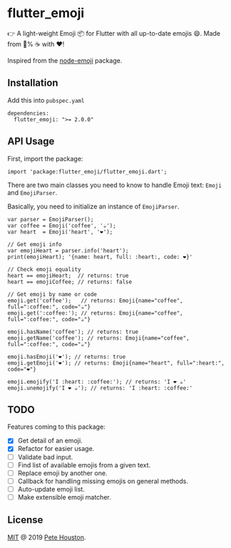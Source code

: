 # flutter_emoji

👉 A light-weight Emoji 📦 for Flutter with all up-to-date emojis 😄. Made from 💯% ☕ with ❤️!

Inspired from the [node-emoji](https://github.com/omnidan/node-emoji) package.

## Installation

Add this into `pubspec.yaml`

```
dependencies:
  flutter_emoji: ">= 2.0.0"
```

## API Usage

First, import the package:

```
import 'package:flutter_emoji/flutter_emoji.dart';
```

There are two main classes you need to know to handle Emoji text: `Emoji` and `EmojiParser`.

Basically, you need to initialize an instance of `EmojiParser`.

```
var parser = EmojiParser();
var coffee = Emoji('coffee', '☕');
var heart  = Emoji('heart', '❤️');

// Get emoji info
var emojiHeart = parser.info('heart');
print(emojiHeart); '{name: heart, full: :heart:, code: ❤️}'

// Check emoji equality
heart == emojiHeart;  // returns: true
heart == emojiCoffee; // returns: false

// Get emoji by name or code
emoji.get('coffee');   // returns: Emoji{name="coffee", full=":coffee:", code="☕"}
emoji.get(':coffee:'); // returns: Emoji{name="coffee", full=":coffee:", code="☕"}

emoji.hasName('coffee'); // returns: true
emoji.getName('coffee'); // returns: Emoji{name="coffee", full=":coffee:", code="☕"}

emoji.hasEmoji('❤️'); // returns: true
emoji.getEmoji('❤️'); // returns: Emoji{name="heart", full=":heart:", code="❤️"}

emoji.emojify('I :heart: :coffee:'); // returns: 'I ❤️ ☕'
emoji.unemojify('I ❤️ ☕'); // returns: 'I :heart: :coffee:'
```

## TODO

Features coming to this package:

- [x] Get detail of an emoji.
- [x] Refactor for easier usage.
- [ ] Validate bad input.
- [ ] Find list of available emojis from a given text.
- [ ] Replace emoji by another one.
- [ ] Callback for handling missing emojis on general methods.
- [ ] Auto-update emoji list.
- [ ] Make extensible emoji matcher.

## License

[MIT](LICENSE.md) @ 2019 [Pete Houston](https://petehouston.com).
